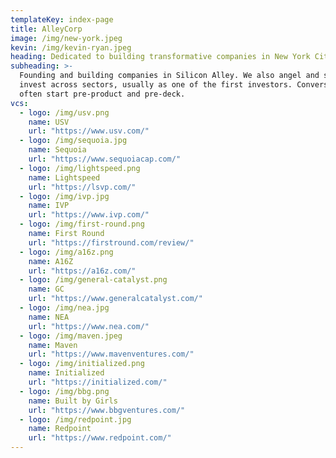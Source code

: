 ```yaml
---
templateKey: index-page
title: AlleyCorp
image: /img/new-york.jpeg
kevin: /img/kevin-ryan.jpeg
heading: Dedicated to building transformative companies in New York City.
subheading: >-
  Founding and building companies in Silicon Alley. We also angel and seed
  invest across sectors, usually as one of the first investors. Conversations
  often start pre-product and pre-deck.
vcs:
  - logo: /img/usv.png
    name: USV
    url: "https://www.usv.com/"
  - logo: /img/sequoia.jpg
    name: Sequoia
    url: "https://www.sequoiacap.com/"
  - logo: /img/lightspeed.png
    name: Lightspeed
    url: "https://lsvp.com/"
  - logo: /img/ivp.jpg
    name: IVP
    url: "https://www.ivp.com/"
  - logo: /img/first-round.png
    name: First Round
    url: "https://firstround.com/review/"
  - logo: /img/a16z.png
    name: A16Z
    url: "https://a16z.com/"
  - logo: /img/general-catalyst.png
    name: GC
    url: "https://www.generalcatalyst.com/"
  - logo: /img/nea.jpg
    name: NEA
    url: "https://www.nea.com/"
  - logo: /img/maven.jpeg
    name: Maven
    url: "https://www.mavenventures.com/"
  - logo: /img/initialized.png
    name: Initialized
    url: "https://initialized.com/"
  - logo: /img/bbg.png
    name: Built by Girls
    url: "https://www.bbgventures.com/"
  - logo: /img/redpoint.jpg
    name: Redpoint
    url: "https://www.redpoint.com/"
---
```

